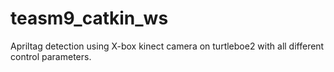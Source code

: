 # teasm9_catkin_ws

Apriltag detection using X-box kinect camera on turtleboe2 with all different control parameters.

